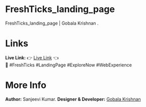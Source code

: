 # FreshTicks_landing_page


FreshTicks_landing_page | Gobala Krishnan .

# Links
<b>Live Link:</b> 👉 <a href="https://gkrizz.github.io/FreshTicks_landing_page/" target="_blank">Live Link</a> 👈
<br>
🚀 #FreshTicks #LandingPage #ExploreNow #WebExperience
# More Info
<b>Author:</b> Sanjeevi Kumar.
<b>Designer & Developer:</b> <a href="https://gkrizz.github.io/1-Portfolio/" target="_blank">Gobala Krishnan</a>
